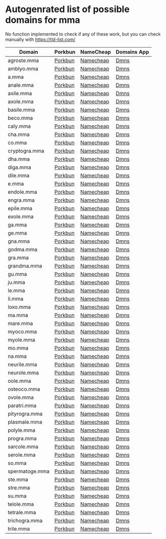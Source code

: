 # Autogenrated list of possible domains for mma

No function implemented to check if any of these work, but you can check manually with https://tld-list.com/

| Domain | Porkbun | NameCheap | Domains App |
|---|---|---|---|
| agroste.mma | [Porkbun](https://porkbun.com/checkout/search?prb=e814663da1&tlds=&idnLanguage=&search=search&q=agroste.mma) | [Namecheap](https://www.namecheap.com/domains/registration/results/?domain=agroste.mma) | [Dmns](https://dmns.app/domains?q=agroste.mma) |
| amblyo.mma | [Porkbun](https://porkbun.com/checkout/search?prb=e814663da1&tlds=&idnLanguage=&search=search&q=amblyo.mma) | [Namecheap](https://www.namecheap.com/domains/registration/results/?domain=amblyo.mma) | [Dmns](https://dmns.app/domains?q=amblyo.mma) |
| a.mma | [Porkbun](https://porkbun.com/checkout/search?prb=e814663da1&tlds=&idnLanguage=&search=search&q=a.mma) | [Namecheap](https://www.namecheap.com/domains/registration/results/?domain=a.mma) | [Dmns](https://dmns.app/domains?q=a.mma) |
| anale.mma | [Porkbun](https://porkbun.com/checkout/search?prb=e814663da1&tlds=&idnLanguage=&search=search&q=anale.mma) | [Namecheap](https://www.namecheap.com/domains/registration/results/?domain=anale.mma) | [Dmns](https://dmns.app/domains?q=anale.mma) |
| axile.mma | [Porkbun](https://porkbun.com/checkout/search?prb=e814663da1&tlds=&idnLanguage=&search=search&q=axile.mma) | [Namecheap](https://www.namecheap.com/domains/registration/results/?domain=axile.mma) | [Dmns](https://dmns.app/domains?q=axile.mma) |
| axole.mma | [Porkbun](https://porkbun.com/checkout/search?prb=e814663da1&tlds=&idnLanguage=&search=search&q=axole.mma) | [Namecheap](https://www.namecheap.com/domains/registration/results/?domain=axole.mma) | [Dmns](https://dmns.app/domains?q=axole.mma) |
| basile.mma | [Porkbun](https://porkbun.com/checkout/search?prb=e814663da1&tlds=&idnLanguage=&search=search&q=basile.mma) | [Namecheap](https://www.namecheap.com/domains/registration/results/?domain=basile.mma) | [Dmns](https://dmns.app/domains?q=basile.mma) |
| beco.mma | [Porkbun](https://porkbun.com/checkout/search?prb=e814663da1&tlds=&idnLanguage=&search=search&q=beco.mma) | [Namecheap](https://www.namecheap.com/domains/registration/results/?domain=beco.mma) | [Dmns](https://dmns.app/domains?q=beco.mma) |
| caly.mma | [Porkbun](https://porkbun.com/checkout/search?prb=e814663da1&tlds=&idnLanguage=&search=search&q=caly.mma) | [Namecheap](https://www.namecheap.com/domains/registration/results/?domain=caly.mma) | [Dmns](https://dmns.app/domains?q=caly.mma) |
| cha.mma | [Porkbun](https://porkbun.com/checkout/search?prb=e814663da1&tlds=&idnLanguage=&search=search&q=cha.mma) | [Namecheap](https://www.namecheap.com/domains/registration/results/?domain=cha.mma) | [Dmns](https://dmns.app/domains?q=cha.mma) |
| co.mma | [Porkbun](https://porkbun.com/checkout/search?prb=e814663da1&tlds=&idnLanguage=&search=search&q=co.mma) | [Namecheap](https://www.namecheap.com/domains/registration/results/?domain=co.mma) | [Dmns](https://dmns.app/domains?q=co.mma) |
| cryptogra.mma | [Porkbun](https://porkbun.com/checkout/search?prb=e814663da1&tlds=&idnLanguage=&search=search&q=cryptogra.mma) | [Namecheap](https://www.namecheap.com/domains/registration/results/?domain=cryptogra.mma) | [Dmns](https://dmns.app/domains?q=cryptogra.mma) |
| dha.mma | [Porkbun](https://porkbun.com/checkout/search?prb=e814663da1&tlds=&idnLanguage=&search=search&q=dha.mma) | [Namecheap](https://www.namecheap.com/domains/registration/results/?domain=dha.mma) | [Dmns](https://dmns.app/domains?q=dha.mma) |
| diga.mma | [Porkbun](https://porkbun.com/checkout/search?prb=e814663da1&tlds=&idnLanguage=&search=search&q=diga.mma) | [Namecheap](https://www.namecheap.com/domains/registration/results/?domain=diga.mma) | [Dmns](https://dmns.app/domains?q=diga.mma) |
| dile.mma | [Porkbun](https://porkbun.com/checkout/search?prb=e814663da1&tlds=&idnLanguage=&search=search&q=dile.mma) | [Namecheap](https://www.namecheap.com/domains/registration/results/?domain=dile.mma) | [Dmns](https://dmns.app/domains?q=dile.mma) |
| e.mma | [Porkbun](https://porkbun.com/checkout/search?prb=e814663da1&tlds=&idnLanguage=&search=search&q=e.mma) | [Namecheap](https://www.namecheap.com/domains/registration/results/?domain=e.mma) | [Dmns](https://dmns.app/domains?q=e.mma) |
| endole.mma | [Porkbun](https://porkbun.com/checkout/search?prb=e814663da1&tlds=&idnLanguage=&search=search&q=endole.mma) | [Namecheap](https://www.namecheap.com/domains/registration/results/?domain=endole.mma) | [Dmns](https://dmns.app/domains?q=endole.mma) |
| engra.mma | [Porkbun](https://porkbun.com/checkout/search?prb=e814663da1&tlds=&idnLanguage=&search=search&q=engra.mma) | [Namecheap](https://www.namecheap.com/domains/registration/results/?domain=engra.mma) | [Dmns](https://dmns.app/domains?q=engra.mma) |
| epile.mma | [Porkbun](https://porkbun.com/checkout/search?prb=e814663da1&tlds=&idnLanguage=&search=search&q=epile.mma) | [Namecheap](https://www.namecheap.com/domains/registration/results/?domain=epile.mma) | [Dmns](https://dmns.app/domains?q=epile.mma) |
| exole.mma | [Porkbun](https://porkbun.com/checkout/search?prb=e814663da1&tlds=&idnLanguage=&search=search&q=exole.mma) | [Namecheap](https://www.namecheap.com/domains/registration/results/?domain=exole.mma) | [Dmns](https://dmns.app/domains?q=exole.mma) |
| ga.mma | [Porkbun](https://porkbun.com/checkout/search?prb=e814663da1&tlds=&idnLanguage=&search=search&q=ga.mma) | [Namecheap](https://www.namecheap.com/domains/registration/results/?domain=ga.mma) | [Dmns](https://dmns.app/domains?q=ga.mma) |
| ge.mma | [Porkbun](https://porkbun.com/checkout/search?prb=e814663da1&tlds=&idnLanguage=&search=search&q=ge.mma) | [Namecheap](https://www.namecheap.com/domains/registration/results/?domain=ge.mma) | [Dmns](https://dmns.app/domains?q=ge.mma) |
| gna.mma | [Porkbun](https://porkbun.com/checkout/search?prb=e814663da1&tlds=&idnLanguage=&search=search&q=gna.mma) | [Namecheap](https://www.namecheap.com/domains/registration/results/?domain=gna.mma) | [Dmns](https://dmns.app/domains?q=gna.mma) |
| godma.mma | [Porkbun](https://porkbun.com/checkout/search?prb=e814663da1&tlds=&idnLanguage=&search=search&q=godma.mma) | [Namecheap](https://www.namecheap.com/domains/registration/results/?domain=godma.mma) | [Dmns](https://dmns.app/domains?q=godma.mma) |
| gra.mma | [Porkbun](https://porkbun.com/checkout/search?prb=e814663da1&tlds=&idnLanguage=&search=search&q=gra.mma) | [Namecheap](https://www.namecheap.com/domains/registration/results/?domain=gra.mma) | [Dmns](https://dmns.app/domains?q=gra.mma) |
| grandma.mma | [Porkbun](https://porkbun.com/checkout/search?prb=e814663da1&tlds=&idnLanguage=&search=search&q=grandma.mma) | [Namecheap](https://www.namecheap.com/domains/registration/results/?domain=grandma.mma) | [Dmns](https://dmns.app/domains?q=grandma.mma) |
| gu.mma | [Porkbun](https://porkbun.com/checkout/search?prb=e814663da1&tlds=&idnLanguage=&search=search&q=gu.mma) | [Namecheap](https://www.namecheap.com/domains/registration/results/?domain=gu.mma) | [Dmns](https://dmns.app/domains?q=gu.mma) |
| ju.mma | [Porkbun](https://porkbun.com/checkout/search?prb=e814663da1&tlds=&idnLanguage=&search=search&q=ju.mma) | [Namecheap](https://www.namecheap.com/domains/registration/results/?domain=ju.mma) | [Dmns](https://dmns.app/domains?q=ju.mma) |
| le.mma | [Porkbun](https://porkbun.com/checkout/search?prb=e814663da1&tlds=&idnLanguage=&search=search&q=le.mma) | [Namecheap](https://www.namecheap.com/domains/registration/results/?domain=le.mma) | [Dmns](https://dmns.app/domains?q=le.mma) |
| li.mma | [Porkbun](https://porkbun.com/checkout/search?prb=e814663da1&tlds=&idnLanguage=&search=search&q=li.mma) | [Namecheap](https://www.namecheap.com/domains/registration/results/?domain=li.mma) | [Dmns](https://dmns.app/domains?q=li.mma) |
| loxo.mma | [Porkbun](https://porkbun.com/checkout/search?prb=e814663da1&tlds=&idnLanguage=&search=search&q=loxo.mma) | [Namecheap](https://www.namecheap.com/domains/registration/results/?domain=loxo.mma) | [Dmns](https://dmns.app/domains?q=loxo.mma) |
| ma.mma | [Porkbun](https://porkbun.com/checkout/search?prb=e814663da1&tlds=&idnLanguage=&search=search&q=ma.mma) | [Namecheap](https://www.namecheap.com/domains/registration/results/?domain=ma.mma) | [Dmns](https://dmns.app/domains?q=ma.mma) |
| mare.mma | [Porkbun](https://porkbun.com/checkout/search?prb=e814663da1&tlds=&idnLanguage=&search=search&q=mare.mma) | [Namecheap](https://www.namecheap.com/domains/registration/results/?domain=mare.mma) | [Dmns](https://dmns.app/domains?q=mare.mma) |
| myoco.mma | [Porkbun](https://porkbun.com/checkout/search?prb=e814663da1&tlds=&idnLanguage=&search=search&q=myoco.mma) | [Namecheap](https://www.namecheap.com/domains/registration/results/?domain=myoco.mma) | [Dmns](https://dmns.app/domains?q=myoco.mma) |
| myole.mma | [Porkbun](https://porkbun.com/checkout/search?prb=e814663da1&tlds=&idnLanguage=&search=search&q=myole.mma) | [Namecheap](https://www.namecheap.com/domains/registration/results/?domain=myole.mma) | [Dmns](https://dmns.app/domains?q=myole.mma) |
| mo.mma | [Porkbun](https://porkbun.com/checkout/search?prb=e814663da1&tlds=&idnLanguage=&search=search&q=mo.mma) | [Namecheap](https://www.namecheap.com/domains/registration/results/?domain=mo.mma) | [Dmns](https://dmns.app/domains?q=mo.mma) |
| na.mma | [Porkbun](https://porkbun.com/checkout/search?prb=e814663da1&tlds=&idnLanguage=&search=search&q=na.mma) | [Namecheap](https://www.namecheap.com/domains/registration/results/?domain=na.mma) | [Dmns](https://dmns.app/domains?q=na.mma) |
| neurile.mma | [Porkbun](https://porkbun.com/checkout/search?prb=e814663da1&tlds=&idnLanguage=&search=search&q=neurile.mma) | [Namecheap](https://www.namecheap.com/domains/registration/results/?domain=neurile.mma) | [Dmns](https://dmns.app/domains?q=neurile.mma) |
| neurole.mma | [Porkbun](https://porkbun.com/checkout/search?prb=e814663da1&tlds=&idnLanguage=&search=search&q=neurole.mma) | [Namecheap](https://www.namecheap.com/domains/registration/results/?domain=neurole.mma) | [Dmns](https://dmns.app/domains?q=neurole.mma) |
| oole.mma | [Porkbun](https://porkbun.com/checkout/search?prb=e814663da1&tlds=&idnLanguage=&search=search&q=oole.mma) | [Namecheap](https://www.namecheap.com/domains/registration/results/?domain=oole.mma) | [Dmns](https://dmns.app/domains?q=oole.mma) |
| osteoco.mma | [Porkbun](https://porkbun.com/checkout/search?prb=e814663da1&tlds=&idnLanguage=&search=search&q=osteoco.mma) | [Namecheap](https://www.namecheap.com/domains/registration/results/?domain=osteoco.mma) | [Dmns](https://dmns.app/domains?q=osteoco.mma) |
| ovole.mma | [Porkbun](https://porkbun.com/checkout/search?prb=e814663da1&tlds=&idnLanguage=&search=search&q=ovole.mma) | [Namecheap](https://www.namecheap.com/domains/registration/results/?domain=ovole.mma) | [Dmns](https://dmns.app/domains?q=ovole.mma) |
| paratri.mma | [Porkbun](https://porkbun.com/checkout/search?prb=e814663da1&tlds=&idnLanguage=&search=search&q=paratri.mma) | [Namecheap](https://www.namecheap.com/domains/registration/results/?domain=paratri.mma) | [Dmns](https://dmns.app/domains?q=paratri.mma) |
| pityrogra.mma | [Porkbun](https://porkbun.com/checkout/search?prb=e814663da1&tlds=&idnLanguage=&search=search&q=pityrogra.mma) | [Namecheap](https://www.namecheap.com/domains/registration/results/?domain=pityrogra.mma) | [Dmns](https://dmns.app/domains?q=pityrogra.mma) |
| plasmale.mma | [Porkbun](https://porkbun.com/checkout/search?prb=e814663da1&tlds=&idnLanguage=&search=search&q=plasmale.mma) | [Namecheap](https://www.namecheap.com/domains/registration/results/?domain=plasmale.mma) | [Dmns](https://dmns.app/domains?q=plasmale.mma) |
| polyle.mma | [Porkbun](https://porkbun.com/checkout/search?prb=e814663da1&tlds=&idnLanguage=&search=search&q=polyle.mma) | [Namecheap](https://www.namecheap.com/domains/registration/results/?domain=polyle.mma) | [Dmns](https://dmns.app/domains?q=polyle.mma) |
| progra.mma | [Porkbun](https://porkbun.com/checkout/search?prb=e814663da1&tlds=&idnLanguage=&search=search&q=progra.mma) | [Namecheap](https://www.namecheap.com/domains/registration/results/?domain=progra.mma) | [Dmns](https://dmns.app/domains?q=progra.mma) |
| sarcole.mma | [Porkbun](https://porkbun.com/checkout/search?prb=e814663da1&tlds=&idnLanguage=&search=search&q=sarcole.mma) | [Namecheap](https://www.namecheap.com/domains/registration/results/?domain=sarcole.mma) | [Dmns](https://dmns.app/domains?q=sarcole.mma) |
| serole.mma | [Porkbun](https://porkbun.com/checkout/search?prb=e814663da1&tlds=&idnLanguage=&search=search&q=serole.mma) | [Namecheap](https://www.namecheap.com/domains/registration/results/?domain=serole.mma) | [Dmns](https://dmns.app/domains?q=serole.mma) |
| so.mma | [Porkbun](https://porkbun.com/checkout/search?prb=e814663da1&tlds=&idnLanguage=&search=search&q=so.mma) | [Namecheap](https://www.namecheap.com/domains/registration/results/?domain=so.mma) | [Dmns](https://dmns.app/domains?q=so.mma) |
| spermatoge.mma | [Porkbun](https://porkbun.com/checkout/search?prb=e814663da1&tlds=&idnLanguage=&search=search&q=spermatoge.mma) | [Namecheap](https://www.namecheap.com/domains/registration/results/?domain=spermatoge.mma) | [Dmns](https://dmns.app/domains?q=spermatoge.mma) |
| ste.mma | [Porkbun](https://porkbun.com/checkout/search?prb=e814663da1&tlds=&idnLanguage=&search=search&q=ste.mma) | [Namecheap](https://www.namecheap.com/domains/registration/results/?domain=ste.mma) | [Dmns](https://dmns.app/domains?q=ste.mma) |
| stre.mma | [Porkbun](https://porkbun.com/checkout/search?prb=e814663da1&tlds=&idnLanguage=&search=search&q=stre.mma) | [Namecheap](https://www.namecheap.com/domains/registration/results/?domain=stre.mma) | [Dmns](https://dmns.app/domains?q=stre.mma) |
| su.mma | [Porkbun](https://porkbun.com/checkout/search?prb=e814663da1&tlds=&idnLanguage=&search=search&q=su.mma) | [Namecheap](https://www.namecheap.com/domains/registration/results/?domain=su.mma) | [Dmns](https://dmns.app/domains?q=su.mma) |
| telole.mma | [Porkbun](https://porkbun.com/checkout/search?prb=e814663da1&tlds=&idnLanguage=&search=search&q=telole.mma) | [Namecheap](https://www.namecheap.com/domains/registration/results/?domain=telole.mma) | [Dmns](https://dmns.app/domains?q=telole.mma) |
| tetrale.mma | [Porkbun](https://porkbun.com/checkout/search?prb=e814663da1&tlds=&idnLanguage=&search=search&q=tetrale.mma) | [Namecheap](https://www.namecheap.com/domains/registration/results/?domain=tetrale.mma) | [Dmns](https://dmns.app/domains?q=tetrale.mma) |
| trichogra.mma | [Porkbun](https://porkbun.com/checkout/search?prb=e814663da1&tlds=&idnLanguage=&search=search&q=trichogra.mma) | [Namecheap](https://www.namecheap.com/domains/registration/results/?domain=trichogra.mma) | [Dmns](https://dmns.app/domains?q=trichogra.mma) |
| trile.mma | [Porkbun](https://porkbun.com/checkout/search?prb=e814663da1&tlds=&idnLanguage=&search=search&q=trile.mma) | [Namecheap](https://www.namecheap.com/domains/registration/results/?domain=trile.mma) | [Dmns](https://dmns.app/domains?q=trile.mma) |
